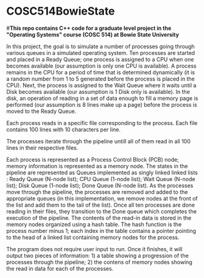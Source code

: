 # COSC514BowieState
#**This repo contains C++ code for a graduate level project in the "Operating Systems" course (COSC 514) at Bowie State University**


In this project, the goal is to simulate a number of processes going through various queues in a simulated operating system. Ten processes are started and placed in a Ready Queue; one process is assigned to a CPU when one becomes available (our assumption is only one CPU is available). A process remains in the CPU for a period of time that is determined dynamically (it is a random number from 1 to 5 generated before the process is placed in the CPU). Next, the process is assigned to the Wait Queue where it waits until a Disk becomes available (our assumption is 1 Disk only is available). In the disk, an operation of reading in a set of data enough to fill a memory page is performed (our assumption is 8 lines make up a page) before the process is moved to the Ready Queue. 

Each process reads in a specific file corresponding to the process. Each file contains 100 lines with 10 characters per line. 

The processes iterate through the pipeline untill all of them read in all 100 lines in their respective files. 

Each process is represented as a Process Control Block (PCB) node; memory information is represented as a memory node. The states in the pipeline are represented as Queues implemented as singly linked linked lists : Ready Queue (N-node list); CPU Queue (1-node list); Wait Queue (N-node list); Disk Queue (1-node list); Done Queue (N-node list). As the processes move through the pipeline, the processes are removed and added to the appropriate queues (in this implementation, we remove nodes at the front of the list and add them to the tail of the list). Once all ten processes are done reading in their files, they transition to the Done queue which completes the execution of the pipeline. The contents of the read-in data is stored in the memory nodes organized using a hash table. The hash function is the process number minus 1; each index in the table contains a  pointer pointing to the head of a linked list containing memory nodes for the process.

The program does not require user input to run. Once it finishes, it will output two pieces of information: 1) a table showing a progression of the processes through the pipeline; 2) the contens of memory nodes showing the read in data for each of the processes.
